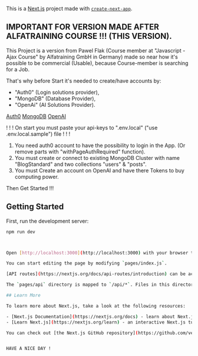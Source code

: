 This is a [Next.js](https://nextjs.org/) project made with [`create-next-app`](https://github.com/vercel/next.js/tree/canary/packages/create-next-app).


## IMPORTANT FOR VERSION MADE AFTER ALFATRAINING COURSE !!! (THIS VERSION).

This Project is a version from Pawel Flak (Course member at "Javascript - Ajax Course" by Alfatraining GmbH in Germany) made so near how it's possible to be commercial (Usable), because Course-member is searching for a Job.

That's why before Start it's needed to create/have accounts by:
- "Auth0" (Login solutions provider),
- "MongoDB" (Database Provider),
- "OpenAi" (AI Solutions Provider).

[Auth0](https://https://auth0.com/)
[MongoDB](https://https://www.mongodb.com/)
[OpenAI](https://https://openai.com/)

! ! ! On start you must paste your api-keys to ".env.local" ("use .env.local.sample") file ! ! ! 

1. You need auth0 account to have the possibility to login in the App. (Or remove parts with "withPageAuthRequired" function). 
2. You must create or connect to existing MongoDB Cluster with name "BlogStandard" and two collections "users" & "posts".
3. You must Create an account on OpenAI and have there Tokens to buy computing power.

Then Get Started !!! 

## Getting Started

First, run the development server:

```bash
npm run dev



Open [http://localhost:3000](http://localhost:3000) with your browser to see the result.

You can start editing the page by modifying `pages/index.js`.

[API routes](https://nextjs.org/docs/api-routes/introduction) can be accessed on [http://localhost:3000/api/hello](http://localhost:3000/api/hello). This endpoint can be edited in `pages/api/hello.js`.

The `pages/api` directory is mapped to `/api/*`. Files in this directory are treated as [API routes](https://nextjs.org/docs/api-routes/introduction) instead of React pages.

## Learn More

To learn more about Next.js, take a look at the following resources:

- [Next.js Documentation](https://nextjs.org/docs) - learn about Next.js features and API.
- [Learn Next.js](https://nextjs.org/learn) - an interactive Next.js tutorial.

You can check out [the Next.js GitHub repository](https://github.com/vercel/next.js/).


HAVE A NICE DAY !